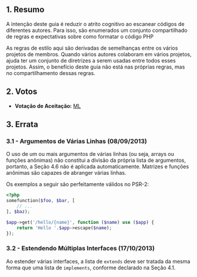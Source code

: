 ## 1. Resumo

A intenção deste guia é reduzir o atrito cognitivo ao escanear códigos de diferentes autores. Para isso, são enumerados um conjunto compartilhado de regras e expectativas sobre como formatar o código PHP

As regras de estilo aqui são derivadas de semelhanças entre os vários projetos de membros. Quando vários autores colaboram em vários projetos, ajuda ter um conjunto de diretrizes a serem usadas entre todos esses projetos. Assim, o benefício deste guia não está nas próprias regras, mas no compartilhamento dessas regras.

## 2. Votos

- **Votação de Aceitação:** [ML](https://groups.google.com/d/msg/php-fig/c-QVvnZdMQ0/TdDMdzKFpdIJ)

## 3. Errata

### 3.1 - Argumentos de Várias Linhas (08/09/2013)

O uso de um ou mais argumentos de várias linhas (ou seja, arrays ou funções anônimas) não constitui 
a divisão da própria lista de argumentos, portanto, a Seção 4.6 não é aplicada automaticamente.
Matrizes e funções anônimas são capazes de abranger várias linhas.

Os exemplos a seguir são perfeitamente válidos no PSR-2:

~~~php
<?php
somefunction($foo, $bar, [
    // ...
], $baz);

$app->get('/hello/{name}', function ($name) use ($app) {
    return 'Hello '.$app->escape($name);
});
~~~

### 3.2 - Estendendo Múltiplas Interfaces (17/10/2013)
Ao estender várias interfaces, a lista de `extends` deve ser tratada da mesma forma que uma lista de `implements`, 
conforme declarado na Seção 4.1.
